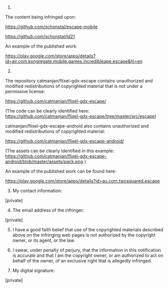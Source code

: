 1.
The content being infringed upon:

https://github.com/schonstal/escape-mobile

https://github.com/schonstal/ld21

An example of the published work:

https://play.google.com/store/apps/details?id=air.com.kongregate.mobile.games.incredibleape.escape&hl=en

2.

The repository catmanjan/flixel-gdx-escape contains unauthorized and
modified redistributions of copyrighted material that is not under a
permissive license:

https://github.com/catmanjan/flixel-gdx-escape/

(The code can be clearly identified here:
https://github.com/catmanjan/flixel-gdx-escape/tree/master/src/escape)

catmanjan/flixel-gdx-escape-android also contains unauthorized and
modified redistributions of copyrighted material:

https://github.com/catmanjan/flixel-gdx-escape-android/

(The assets can be clearly identified in this example:
https://github.com/catmanjan/flixel-gdx-escape-android/blob/master/assets/pack.png
)

An example of the published work can be found here:

https://play.google.com/store/apps/details?id=au.com.twosquared.escape

3. My contact information:

[private]

4. The email address of the infringer:

[private]

5. I have a good faith belief that use of the copyrighted materials
described above on the infringing web pages is not authorized by the
copyright owner, or its agent, or the law.

6. I swear, under penalty of perjury, that the information in this
notification is accurate and that I am the copyright owner, or am
authorized to act on behalf of the owner, of an exclusive right that is
allegedly infringed.

7. My digital signature:

[private]